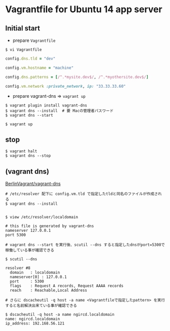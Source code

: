 Vagrantfile for Ubuntu 14 app server
====================================

## Initial start

* prepare `Vagrantfile`

```
$ vi Vagrantfile
```
```ruby
config.dns.tld = "dev"

config.vm.hostname = "machine"

config.dns.patterns = [/^.*mysite.dev$/, /^.*myothersite.dev$/]

config.vm.network :private_network, ip: "33.33.33.60"
```

* prepare vagrant-dns => `vagrant up`

```
$ vagrant plugin install vagrant-dns
$ vagrant dns --install  # 要 Macの管理者パスワード
$ vagrant dns --start

$ vagrant up
```

## stop

```
$ vagrant halt
$ vagrant dns --stop
```

## (vagrant dns)
[BerlinVagrant/vagrant-dns](https://github.com/BerlinVagrant/vagrant-dns)


```
# /etc/resolver 配下に config.vm.tld で指定したtldと同名のファイルが作成される
$ vagrant dns --install


$ view /etc/resolver/localdomain

# this file is generated by vagrant-dns
nameserver 127.0.0.1
port 5300
```
```
# vagrant dns --start を実行後、scutil --dns すると指定したdnsがport=5300で稼働している事が確認できる

$ scutil --dns

resolver #8
  domain   : localdomain
  nameserver[0] : 127.0.0.1
  port     : 5300
  flags    : Request A records, Request AAAA records
  reach    : Reachable,Local Address
```
```
# さらに dscacheutil -q host -a name <Vagrantfileで指定したpattern> を実行すると名前解決出来ている事が確認できる

$ dscacheutil -q host -a name ngircd.localdomain
name: ngircd.localdomain
ip_address: 192.168.56.121
```


